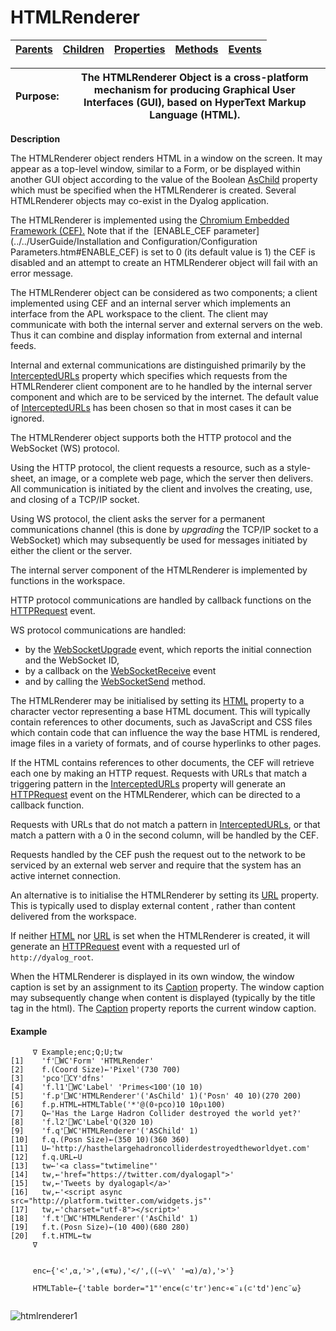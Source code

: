 




<h1 class="heading"><span class="name">HTMLRenderer</span></h1>

| [Parents](../ParentLists/HTMLRenderer.htm) | [Children](../ChildLists/HTMLRenderer.htm) | [Properties](../PropLists/HTMLRenderer.htm) | [Methods](../MethodLists/HTMLRenderer.htm) | [Events](../EventLists/HTMLRenderer.htm) |
| --- | --- | --- | --- | ---  |


| Purpose: | The HTMLRenderer Object is a cross-platform mechanism for producing Graphical User Interfaces (GUI), based on HyperText Markup Language (HTML). |
| --- | ---  |


**Description**


The HTMLRenderer object renders HTML in a window on the screen. It may appear as a top-level window, similar to a Form, or be displayed within another GUI object according to the value of the Boolean [AsChild](../a-z/aschild.md) property which must be specified when the HTMLRenderer is created. Several HTMLRenderer objects may co-exist in the Dyalog application.



The HTMLRenderer is implemented using the  [Chromium Embedded Framework (CEF).](https://en.wikipedia.org/wiki/Chromium_Embedded_Framework) Note that if the  [ENABLE_CEF parameter](../../UserGuide/Installation and Configuration/Configuration Parameters.htm#ENABLE_CEF) is set to 0 (its default value is 1) the CEF is disabled and an attempt to create an HTMLRenderer object will fail with an error message.


The HTMLRenderer object can be considered as two components; a client implemented using CEF and an internal server which implements an interface from the APL workspace to the client.  The client may communicate with both the internal server and external servers on the web. Thus it can combine and display information from external and internal feeds.


Internal and external communications are distinguished primarily by the [InterceptedURLs](../a-z/interceptedurls.md) property which specifies which requests from the HTMLRenderer client component are to he handled by the internal server component and which are to be serviced by the internet. The default value of [InterceptedURLs](../a-z/interceptedurls.md) has been chosen so that in most cases it can be ignored.


The  HTMLRenderer object supports both the HTTP protocol and the WebSocket (WS) protocol.


Using the HTTP protocol, the client requests a resource, such as  a style-sheet, an image, or a complete web page, which the server then delivers. All communication is initiated by the client and involves the creating, use, and closing of a TCP/IP socket.


Using WS protocol,  the client asks the server for a permanent communications channel (this is done by *upgrading* the TCP/IP socket to a WebSocket) which may subsequently be used for  messages initiated by either the client or the server.


The internal server component of the HTMLRenderer is implemented by functions in the workspace.


HTTP protocol communications are handled by  callback functions on the [HTTPRequest](../a-z/httprequest.md) event.


WS protocol communications are handled:

- by  the [WebSocketUpgrade](../a-z/websocketupgrade.md) event, which reports the initial connection and the WebSocket ID,
- by a callback on the [WebSocketReceive](../a-z/websocketreceive.md) event
- and by calling the [WebSocketSend](../a-z/websocketsend.md) method.

The HTMLRenderer may be initialised by setting its [HTML](../a-z/html.md) property to a character vector representing a base HTML document. This will typically contain references to other documents,  such as JavaScript and CSS files which contain code that can influence the way the base HTML is rendered, image files in a variety of formats, and of course hyperlinks to other pages.


If the HTML contains references to other documents, the CEF will retrieve each one by making an HTTP request. Requests with URLs that match a triggering pattern in the [InterceptedURLs](../a-z/interceptedurls.md) property will generate an [HTTPRequest](../a-z/httprequest.md) event on the HTMLRenderer, which can be directed to a callback function.


Requests with URLs that do not match a pattern in [InterceptedURLs](../a-z/interceptedurls.md), or that match a pattern with a 0 in the second column, will be handled by the CEF.


Requests handled by the CEF push the request out to the network to be serviced by an external web server and require that the system has an active internet connection.


An alternative is to initialise the HTMLRenderer by setting its [URL](../a-z/url.md) property. This is typically  used to display external content , rather than content delivered from the workspace.


If neither [HTML](../a-z/html.md) nor [URL](../a-z/url.md) is set when the HTMLRenderer is created, it will generate an [HTTPRequest](../a-z/httprequest.md) event with a requested url of `http://dyalog_root`.


When the HTMLRenderer is displayed in its own window, the  window caption is set by an assignment to its [Caption](../a-z/caption.md) property. The window caption may subsequently change  when content is displayed  (typically  by the title tag in the html). The [Caption](../a-z/caption.md) property reports the current window caption.

#### Example
```apl
     ∇ Example;enc;Q;U;tw
[1]    'f'⎕WC'Form' 'HTMLRender'
[2]    f.(Coord Size)←'Pixel'(730 700)
[3]    'pco'⎕CY'dfns'
[4]    'f.l1'⎕WC'Label' 'Primes<100'(10 10)
[5]    'f.p'⎕WC'HTMLRenderer'('AsChild' 1)('Posn' 40 10)(270 200)
[6]    f.p.HTML←HTMLTable('*'@(0∘pco)10 10⍴⍳100)
[7]    Q←'Has the Large Hadron Collider destroyed the world yet?'
[8]    'f.l2'⎕WC'Label'Q(320 10)
[9]    'f.q'⎕WC'HTMLRenderer'('ASChild' 1)
[10]   f.q.(Posn Size)←(350 10)(360 360)
[11]   U←'http://hasthelargehadroncolliderdestroyedtheworldyet.com'
[12]   f.q.URL←U
[13]   tw←'<a class="twtimeline"'
[14]   tw,←'href="https://twitter.com/dyalogapl">'
[15]   tw,←'Tweets by dyalogapl</a>'
[16]   tw,←'<script async src="http://platform.twitter.com/widgets.js"'
[17]   tw,←'charset="utf-8"></script>'
[18]   'f.t'⎕WC'HTMLRenderer'('AsChild' 1)
[19]   f.t.(Posn Size)←(10 400)(680 280)
[20]   f.t.HTML←tw
     ∇

```
```apl

     enc←{'<',⍺,'>',(∊⍕⍵),'</',((~∨\' '=⍺)/⍺),'>'}
     
     HTMLTable←{'table border="1"'enc∊(⊂'tr')enc∘∊¨↓(⊂'td')enc¨⍵}
     

```


![htmlrenderer1](../img/htmlrenderer1.png)


